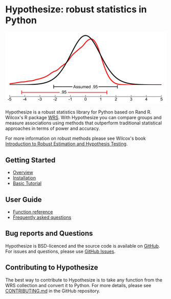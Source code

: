 # Hypothesize: robust statistics in Python

![Screenshot](img/dist_overlay.png)

Hypothesize is a robust statistics library for 
Python based on Rand R. Wilcox's R package [WRS](https://dornsife.usc.edu/labs/rwilcox/software/). 
With Hypothesize you can compare groups and 
measure associations using methods that outperform 
traditional statistical approaches in terms of power 
and accuracy. 

For more information on robust methods please see Wilcox's book 
[Introduction to Robust Estimation and Hypothesis Testing](https://play.google.com/store/books/details?id=8f8nBb4__EYC&gl=ca&hl=en-CA&source=productsearch&utm_source=HA_Desktop_US&utm_medium=SEM&utm_campaign=PLA&pcampaignid=MKTAD0930BO1&gclid=CjwKCAiA44LzBRB-EiwA-jJipJzyqx9kwNMq5MMU7fG2RrwBK9F7sirX4pfhS8wO7k9Uz_Sqf2P28BoCYzcQAvD_BwE&gclsrc=aw.ds).

## Getting Started

- [Overview](overview.md)
- [Installation](install_dep.md)
- [Basic Tutorial](basic_tutorial.md#)

## User Guide

- [Function reference](function_guide.md)
- [Frequently asked questions](FAQ.md)

## Bug reports and Questions
Hypothesize is BSD-licenced and the source code is available
on [GitHub](https://github.com/Alcampopiano/hypothesize).
For issues and questions, 
please use [GitHub Issues](https://github.com/Alcampopiano/hypothesize/issues).

## Contributing to Hypothesize

The best way to contribute to Hypothesize is to take any function from the WRS collection 
and convert it to Python. For more details, please see 
[CONTRIBUTING.md](https://github.com/Alcampopiano/hypothesize/blob/master/CONTRIBUTING.md)
in the GitHub repository.